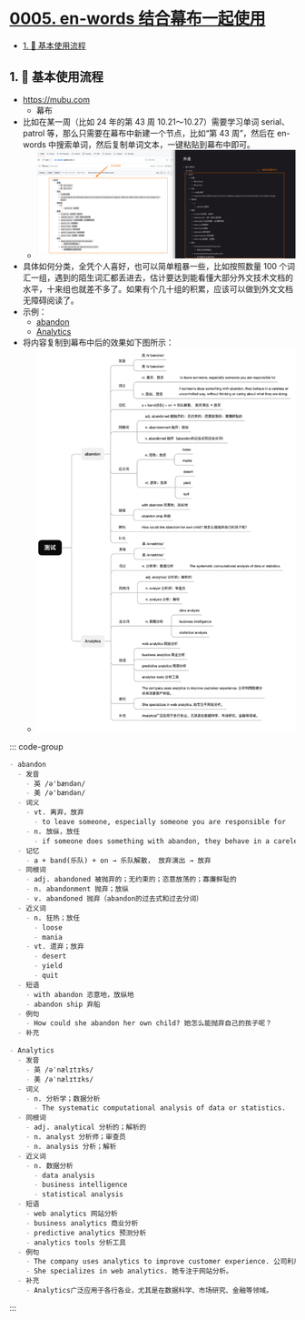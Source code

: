 # [0005. en-words 结合幕布一起使用](https://github.com/Tdahuyou/en-notes/tree/main/0005.%20en-words%20%E7%BB%93%E5%90%88%E5%B9%95%E5%B8%83%E4%B8%80%E8%B5%B7%E4%BD%BF%E7%94%A8)

<!-- region:toc -->
- [1. 📒 基本使用流程](#1--基本使用流程)
<!-- endregion:toc -->

## 1. 📒 基本使用流程

- https://mubu.com
  - 幕布
- 比如在某一周（比如 24 年的第 43 周 10.21～10.27）需要学习单词 serial、patrol 等，那么只需要在幕布中新建一个节点，比如“第 43 周”，然后在 en-words 中搜索单词，然后复制单词文本，一键粘贴到幕布中即可。
  - ![](assets/2024-10-26-19-27-01.png)
- 具体如何分类，全凭个人喜好，也可以简单粗暴一些，比如按照数量 100 个词汇一组，遇到的陌生词汇都丢进去，估计要达到能看懂大部分外文技术文档的水平，十来组也就差不多了。如果有个几十组的积累，应该可以做到外文文档无障碍阅读了。
- 示例：
  - [abandon](https://github.com/Tdahuyou/en-words/blob/main/abandon.md)
  - [Analytics](https://github.com/Tdahuyou/en-words/blob/main/Analytics.md)
- 将内容复制到幕布中后的效果如下图所示：
  - ![](assets/2025-02-05-20-53-25.png)

::: code-group

```md [abandon]
- abandon
  - 发音
    - 英 /ə'bændən/
    - 美 /ə'bændən/
  - 词义
    - vt. 离弃，放弃
      - to leave someone, especially someone you are responsible for
    - n. 放纵，放任
      - if someone does something with abandon, they behave in a careless or uncontrolled way, without thinking or caring about what they are doing
  - 记忆
    - a + band(乐队) + on → 乐队解散， 放弃演出 → 放弃
  - 同根词
    - adj. abandoned 被抛弃的；无约束的；恣意放荡的；寡廉鲜耻的
    - n. abandonment 抛弃；放纵
    - v. abandoned 抛弃（abandon的过去式和过去分词）
  - 近义词
    - n. 狂热；放任
      - loose
      - mania
    - vt. 遗弃；放弃
      - desert
      - yield
      - quit
  - 短语
    - with abandon 恣意地，放纵地
    - abandon ship 弃船
  - 例句
    - How could she abandon her own child? 她怎么能抛弃自己的孩子呢？
  - 补充
```

```md [Analytics]
- Analytics
  - 发音
    - 英 /əˈnælɪtɪks/
    - 美 /əˈnælɪtɪks/
  - 词义
    - n. 分析学；数据分析
      - The systematic computational analysis of data or statistics.
  - 同根词
    - adj. analytical 分析的；解析的
    - n. analyst 分析师；审查员
    - n. analysis 分析；解析
  - 近义词
    - n. 数据分析
      - data analysis
      - business intelligence
      - statistical analysis
  - 短语
    - web analytics 网站分析
    - business analytics 商业分析
    - predictive analytics 预测分析
    - analytics tools 分析工具
  - 例句
    - The company uses analytics to improve customer experience. 公司利用数据分析来改善客户体验。
    - She specializes in web analytics. 她专注于网站分析。
  - 补充
    - Analytics广泛应用于各行各业，尤其是在数据科学、市场研究、金融等领域。
```

:::
